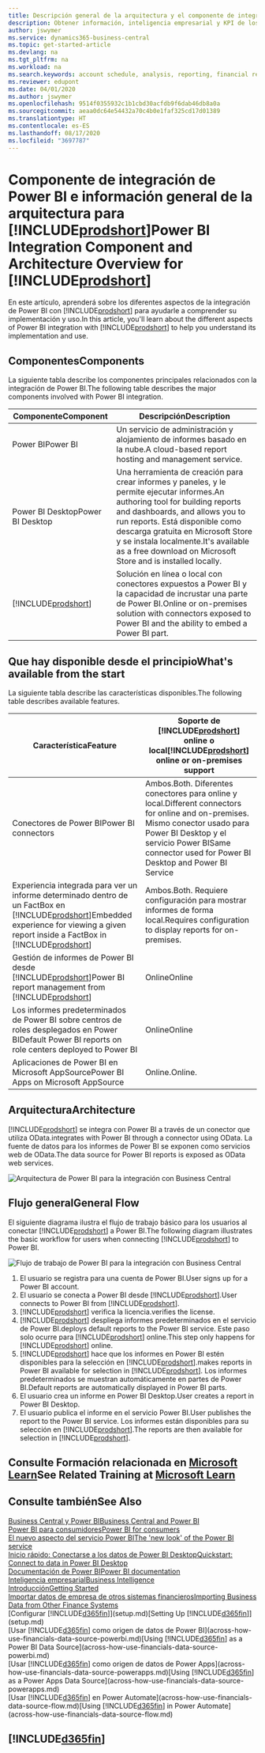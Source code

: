 ```yaml
---
title: Descripción general de la arquitectura y el componente de integración de Power BI para Business Central | Documentos de Microsoft
description: Obtener información, inteligencia empresarial y KPI de los datos de Business Central resulta muy sencillo con las aplicaciones de Business Central para Power BI.
author: jswymer
ms.service: dynamics365-business-central
ms.topic: get-started-article
ms.devlang: na
ms.tgt_pltfrm: na
ms.workload: na
ms.search.keywords: account schedule, analysis, reporting, financial report, business intelligence, KPI
ms.reviewer: edupont
ms.date: 04/01/2020
ms.author: jswymer
ms.openlocfilehash: 9514f0355932c1b1cbd30acfdb9f6dab46db8a0a
ms.sourcegitcommit: aeaa0dc64e54432a70c4b0e1faf325cd17d01389
ms.translationtype: HT
ms.contentlocale: es-ES
ms.lasthandoff: 08/17/2020
ms.locfileid: "3697787"
---
```

# <a name="power-bi-integration-component-and-architecture-overview-for-prodshort"></a><span data-ttu-id="8052c-103">Componente de integración de Power BI e información general de la arquitectura para [!INCLUDE[prodshort](includes/prodshort.md)]</span><span class="sxs-lookup"><span data-stu-id="8052c-103">Power BI Integration Component and Architecture Overview for [!INCLUDE[prodshort](includes/prodshort.md)]</span></span>

<span data-ttu-id="8052c-104">En este artículo, aprenderá sobre los diferentes aspectos de la integración de Power BI con [!INCLUDE[prodshort](includes/prodshort.md)] para ayudarle a comprender su implementación y uso.</span><span class="sxs-lookup"><span data-stu-id="8052c-104">In this article, you'll learn about the different aspects of Power BI integration with [!INCLUDE[prodshort](includes/prodshort.md)] to help you understand its implementation and use.</span></span>

## <a name="components"></a><span data-ttu-id="8052c-105">Componentes</span><span class="sxs-lookup"><span data-stu-id="8052c-105">Components</span></span>

<span data-ttu-id="8052c-106">La siguiente tabla describe los componentes principales relacionados con la integración de Power BI.</span><span class="sxs-lookup"><span data-stu-id="8052c-106">The following table describes the major components involved with Power BI integration.</span></span>

|<span data-ttu-id="8052c-107">Componente</span><span class="sxs-lookup"><span data-stu-id="8052c-107">Component</span></span>|<span data-ttu-id="8052c-108">Descripción</span><span class="sxs-lookup"><span data-stu-id="8052c-108">Description</span></span>|
|---------|-----------|
|<span data-ttu-id="8052c-109">Power BI</span><span class="sxs-lookup"><span data-stu-id="8052c-109">Power BI</span></span>|<span data-ttu-id="8052c-110">Un servicio de administración y alojamiento de informes basado en la nube.</span><span class="sxs-lookup"><span data-stu-id="8052c-110">A cloud-based report hosting and management service.</span></span>|
|<span data-ttu-id="8052c-111">Power BI Desktop</span><span class="sxs-lookup"><span data-stu-id="8052c-111">Power BI Desktop</span></span>|<span data-ttu-id="8052c-112">Una herramienta de creación para crear informes y paneles, y le permite ejecutar informes.</span><span class="sxs-lookup"><span data-stu-id="8052c-112">An authoring tool for building reports and dashboards, and allows you to run reports.</span></span> <span data-ttu-id="8052c-113">Está disponible como descarga gratuita en Microsoft Store y se instala localmente.</span><span class="sxs-lookup"><span data-stu-id="8052c-113">It's available as a free download on Microsoft Store and is installed locally.</span></span>|
|[!INCLUDE[prodshort](includes/prodshort.md)]|<span data-ttu-id="8052c-114">Solución en línea o local con conectores expuestos a Power BI y la capacidad de incrustar una parte de Power BI.</span><span class="sxs-lookup"><span data-stu-id="8052c-114">Online or on-premises solution with connectors exposed to Power BI and the ability to embed a Power BI part.</span></span>|

## <a name="whats-available-from-the-start"></a><span data-ttu-id="8052c-115">Que hay disponible desde el principio</span><span class="sxs-lookup"><span data-stu-id="8052c-115">What's available from the start</span></span>

<span data-ttu-id="8052c-116">La siguiente tabla describe las características disponibles.</span><span class="sxs-lookup"><span data-stu-id="8052c-116">The following table describes available features.</span></span>

|<span data-ttu-id="8052c-117">Característica</span><span class="sxs-lookup"><span data-stu-id="8052c-117">Feature</span></span>|<span data-ttu-id="8052c-118">Soporte de [!INCLUDE[prodshort](includes/prodshort.md)] online o local</span><span class="sxs-lookup"><span data-stu-id="8052c-118">[!INCLUDE[prodshort](includes/prodshort.md)] online or on-premises support</span></span>|
|-------|---------------------|
|<span data-ttu-id="8052c-119">Conectores de Power BI</span><span class="sxs-lookup"><span data-stu-id="8052c-119">Power BI connectors</span></span>|<span data-ttu-id="8052c-120">Ambos.</span><span class="sxs-lookup"><span data-stu-id="8052c-120">Both.</span></span> <span data-ttu-id="8052c-121">Diferentes conectores para online y local.</span><span class="sxs-lookup"><span data-stu-id="8052c-121">Different connectors for online and on-premises.</span></span> <span data-ttu-id="8052c-122">Mismo conector usado para Power BI Desktop y el servicio Power BI</span><span class="sxs-lookup"><span data-stu-id="8052c-122">Same connector used for Power BI Desktop and Power BI Service</span></span> |
|<span data-ttu-id="8052c-123">Experiencia integrada para ver un informe determinado dentro de un FactBox en [!INCLUDE[prodshort](includes/prodshort.md)]</span><span class="sxs-lookup"><span data-stu-id="8052c-123">Embedded experience for viewing a given report inside a FactBox in [!INCLUDE[prodshort](includes/prodshort.md)]</span></span>|<span data-ttu-id="8052c-124">Ambos.</span><span class="sxs-lookup"><span data-stu-id="8052c-124">Both.</span></span> <span data-ttu-id="8052c-125">Requiere configuración para mostrar informes de forma local.</span><span class="sxs-lookup"><span data-stu-id="8052c-125">Requires configuration to display reports for on-premises.</span></span>|
|<span data-ttu-id="8052c-126">Gestión de informes de Power BI desde [!INCLUDE[prodshort](includes/prodshort.md)]</span><span class="sxs-lookup"><span data-stu-id="8052c-126">Power BI report management from [!INCLUDE[prodshort](includes/prodshort.md)]</span></span>|<span data-ttu-id="8052c-127">Online</span><span class="sxs-lookup"><span data-stu-id="8052c-127">Online</span></span>|
|<span data-ttu-id="8052c-128">Los informes predeterminados de Power BI sobre centros de roles desplegados en Power BI</span><span class="sxs-lookup"><span data-stu-id="8052c-128">Default Power BI reports on role centers deployed to Power BI</span></span>|<span data-ttu-id="8052c-129">Online</span><span class="sxs-lookup"><span data-stu-id="8052c-129">Online</span></span>|
|<span data-ttu-id="8052c-130">Aplicaciones de Power BI en Microsoft AppSource</span><span class="sxs-lookup"><span data-stu-id="8052c-130">Power BI Apps on Microsoft AppSource</span></span>|<span data-ttu-id="8052c-131">Online.</span><span class="sxs-lookup"><span data-stu-id="8052c-131">Online.</span></span>|

## <a name="architecture"></a><span data-ttu-id="8052c-132">Arquitectura</span><span class="sxs-lookup"><span data-stu-id="8052c-132">Architecture</span></span>

[!INCLUDE[prodshort](includes/prodshort.md)] <span data-ttu-id="8052c-133">se integra con Power BI a través de un conector que utiliza OData.</span><span class="sxs-lookup"><span data-stu-id="8052c-133">integrates with Power BI through a connector using OData.</span></span> <span data-ttu-id="8052c-134">La fuente de datos para los informes de Power BI se exponen como servicios web de OData.</span><span class="sxs-lookup"><span data-stu-id="8052c-134">The data source for Power BI reports is exposed as OData web services.</span></span>

![Arquitectura de Power BI para la integración con Business Central](./media/power-bi-architecture.png)

## <a name="general-flow"></a><span data-ttu-id="8052c-136">Flujo general</span><span class="sxs-lookup"><span data-stu-id="8052c-136">General Flow</span></span>

<span data-ttu-id="8052c-137">El siguiente diagrama ilustra el flujo de trabajo básico para los usuarios al conectar [!INCLUDE[prodshort](includes/prodshort.md)] a Power BI.</span><span class="sxs-lookup"><span data-stu-id="8052c-137">The following diagram illustrates the basic workflow for users when connecting [!INCLUDE[prodshort](includes/prodshort.md)] to Power BI.</span></span>

![Flujo de trabajo de Power BI para la integración con Business Central](./media/power-bi-flow.png)

1. <span data-ttu-id="8052c-139">El usuario se registra para una cuenta de Power BI.</span><span class="sxs-lookup"><span data-stu-id="8052c-139">User signs up for a Power BI account.</span></span>
2. <span data-ttu-id="8052c-140">El usuario se conecta a Power BI desde [!INCLUDE[prodshort](includes/prodshort.md)].</span><span class="sxs-lookup"><span data-stu-id="8052c-140">User connects to Power BI from [!INCLUDE[prodshort](includes/prodshort.md)].</span></span>
3. [!INCLUDE[prodshort](includes/prodshort.md)] <span data-ttu-id="8052c-141">verifica la licencia.</span><span class="sxs-lookup"><span data-stu-id="8052c-141">verifies the license.</span></span>
4. [!INCLUDE[prodshort](includes/prodshort.md)] <span data-ttu-id="8052c-142">despliega informes predeterminados en el servicio de Power BI.</span><span class="sxs-lookup"><span data-stu-id="8052c-142">deploys default reports to the Power BI service.</span></span> <span data-ttu-id="8052c-143">Este paso solo ocurre para [!INCLUDE[prodshort](includes/prodshort.md)] online.</span><span class="sxs-lookup"><span data-stu-id="8052c-143">This step only happens for [!INCLUDE[prodshort](includes/prodshort.md)] online.</span></span>
5. [!INCLUDE[prodshort](includes/prodshort.md)] <span data-ttu-id="8052c-144">hace que los informes en Power BI estén disponibles para la selección en [!INCLUDE[prodshort](includes/prodshort.md)].</span><span class="sxs-lookup"><span data-stu-id="8052c-144">makes reports in Power BI available for selection in [!INCLUDE[prodshort](includes/prodshort.md)].</span></span> <span data-ttu-id="8052c-145">Los informes predeterminados se muestran automáticamente en partes de Power BI.</span><span class="sxs-lookup"><span data-stu-id="8052c-145">Default reports are automatically displayed in Power BI parts.</span></span>
6. <span data-ttu-id="8052c-146">El usuario crea un informe en Power BI Desktop.</span><span class="sxs-lookup"><span data-stu-id="8052c-146">User creates a report in Power BI Desktop.</span></span>
7. <span data-ttu-id="8052c-147">El usuario publica el informe en el servicio Power BI.</span><span class="sxs-lookup"><span data-stu-id="8052c-147">User publishes the report to the Power BI service.</span></span> <span data-ttu-id="8052c-148">Los informes están disponibles para su selección en [!INCLUDE[prodshort](includes/prodshort.md)].</span><span class="sxs-lookup"><span data-stu-id="8052c-148">The reports are then available for selection in [!INCLUDE[prodshort](includes/prodshort.md)].</span></span>

## <a name="see-related-training-at-microsoft-learn"></a><span data-ttu-id="8052c-149">Consulte Formación relacionada en [Microsoft Learn](/learn/modules/configure-powerbi-excel-dynamics-365-business-central/index)</span><span class="sxs-lookup"><span data-stu-id="8052c-149">See Related Training at [Microsoft Learn](/learn/modules/configure-powerbi-excel-dynamics-365-business-central/index)</span></span>

## <a name="see-also"></a><span data-ttu-id="8052c-150">Consulte también</span><span class="sxs-lookup"><span data-stu-id="8052c-150">See Also</span></span>

[<span data-ttu-id="8052c-151">Business Central y Power BI</span><span class="sxs-lookup"><span data-stu-id="8052c-151">Business Central and Power BI</span></span>](admin-powerbi.md)  
[<span data-ttu-id="8052c-152">Power BI para consumidores</span><span class="sxs-lookup"><span data-stu-id="8052c-152">Power BI for consumers</span></span>](/power-bi/consumer/end-user-consumer)  
[<span data-ttu-id="8052c-153">El nuevo aspecto del servicio Power BI</span><span class="sxs-lookup"><span data-stu-id="8052c-153">The 'new look' of the Power BI service</span></span>](/power-bi/service-new-look)  
[<span data-ttu-id="8052c-154">Inicio rápido: Conectarse a los datos de Power BI Desktop</span><span class="sxs-lookup"><span data-stu-id="8052c-154">Quickstart: Connect to data in Power BI Desktop</span></span>](/power-bi/desktop-quickstart-connect-to-data)  
[<span data-ttu-id="8052c-155">Documentación de Power BI</span><span class="sxs-lookup"><span data-stu-id="8052c-155">Power BI documentation</span></span>](/power-bi/)  
[<span data-ttu-id="8052c-156">Inteligencia empresarial</span><span class="sxs-lookup"><span data-stu-id="8052c-156">Business Intelligence</span></span>](bi.md)  
[<span data-ttu-id="8052c-157">Introducción</span><span class="sxs-lookup"><span data-stu-id="8052c-157">Getting Started</span></span>](product-get-started.md)  
[<span data-ttu-id="8052c-158">Importar datos de empresa de otros sistemas financieros</span><span class="sxs-lookup"><span data-stu-id="8052c-158">Importing Business Data from Other Finance Systems</span></span>](across-import-data-configuration-packages.md)  
<span data-ttu-id="8052c-159">[Configurar [!INCLUDE[d365fin](includes/d365fin_md.md)]](setup.md)</span><span class="sxs-lookup"><span data-stu-id="8052c-159">[Setting Up [!INCLUDE[d365fin](includes/d365fin_md.md)]](setup.md)</span></span>  
<span data-ttu-id="8052c-160">[Usar [!INCLUDE[d365fin](includes/d365fin_md.md)] como origen de datos de Power BI](across-how-use-financials-data-source-powerbi.md)</span><span class="sxs-lookup"><span data-stu-id="8052c-160">[Using [!INCLUDE[d365fin](includes/d365fin_md.md)] as a Power BI Data Source](across-how-use-financials-data-source-powerbi.md)</span></span>  
<span data-ttu-id="8052c-161">[Usar [!INCLUDE[d365fin](includes/d365fin_md.md)] como origen de datos de Power Apps](across-how-use-financials-data-source-powerapps.md)</span><span class="sxs-lookup"><span data-stu-id="8052c-161">[Using [!INCLUDE[d365fin](includes/d365fin_md.md)] as a Power Apps Data Source](across-how-use-financials-data-source-powerapps.md)</span></span>  
<span data-ttu-id="8052c-162">[Usar [!INCLUDE[d365fin](includes/d365fin_md.md)] en Power Automate](across-how-use-financials-data-source-flow.md)</span><span class="sxs-lookup"><span data-stu-id="8052c-162">[Using [!INCLUDE[d365fin](includes/d365fin_md.md)] in Power Automate](across-how-use-financials-data-source-flow.md)</span></span>  

## [!INCLUDE[d365fin](includes/free_trial_md.md)]  
